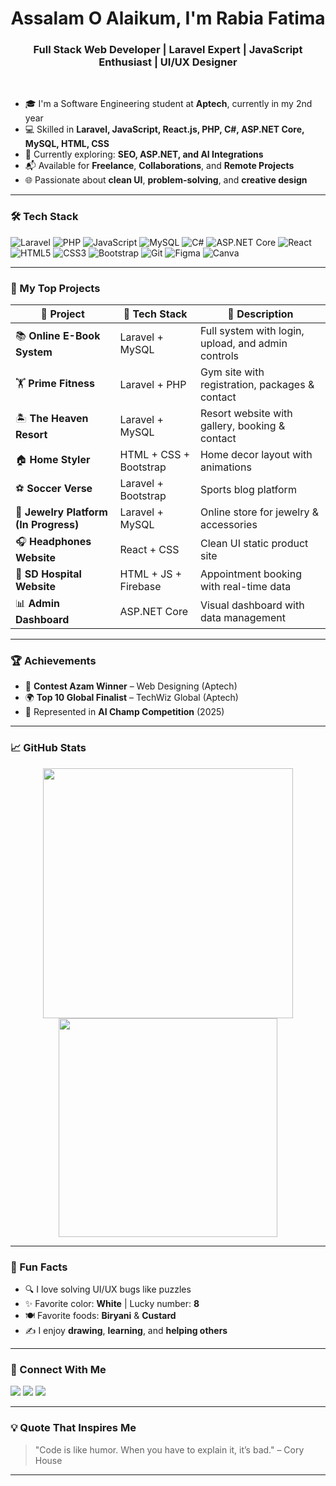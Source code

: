 <h1 align="center">Assalam O Alaikum, I'm Rabia Fatima</h1>
<h3 align="center">Full Stack Web Developer | Laravel Expert | JavaScript Enthusiast | UI/UX Designer</h3>

<br/>

- 🎓 I'm a Software Engineering student at **Aptech**, currently in my 2nd year  
- 💻 Skilled in **Laravel, JavaScript, React.js, PHP, C#, ASP.NET Core, MySQL, HTML, CSS**
- 🧠 Currently exploring: **SEO, ASP.NET, and AI Integrations**
- 📬 Available for **Freelance**, **Collaborations**, and **Remote Projects**
- 🌐 Passionate about **clean UI**, **problem-solving**, and **creative design**

---

### 🛠️ Tech Stack

![Laravel](https://img.shields.io/badge/-Laravel-red?style=flat&logo=laravel)
![PHP](https://img.shields.io/badge/-PHP-777BB4?style=flat&logo=php)
![JavaScript](https://img.shields.io/badge/-JavaScript-F7DF1E?style=flat&logo=javascript)
![MySQL](https://img.shields.io/badge/-MySQL-4479A1?style=flat&logo=mysql)
![C#](https://img.shields.io/badge/-CSharp-239120?style=flat&logo=c-sharp)
![ASP.NET Core](https://img.shields.io/badge/-ASP.NET_Core-512BD4?style=flat&logo=.net)
![React](https://img.shields.io/badge/-React-61DAFB?style=flat&logo=react)
![HTML5](https://img.shields.io/badge/-HTML5-E34F26?style=flat&logo=html5)
![CSS3](https://img.shields.io/badge/-CSS3-1572B6?style=flat&logo=css3)
![Bootstrap](https://img.shields.io/badge/-Bootstrap-563D7C?style=flat&logo=bootstrap)
![Git](https://img.shields.io/badge/-Git-F05032?style=flat&logo=git)
![Figma](https://img.shields.io/badge/-Figma-F24E1E?style=flat&logo=figma)
![Canva](https://img.shields.io/badge/-Canva-00C4CC?style=flat&logo=canva)

---

### 🚀 My Top Projects

| 🚧 Project | 🧰 Tech Stack | 📌 Description |
|-----------|---------------|----------------|
| 📚 **Online E-Book System** | Laravel + MySQL | Full system with login, upload, and admin controls |
| 🏋️ **Prime Fitness** | Laravel + PHP | Gym site with registration, packages & contact |
| 🏝️ **The Heaven Resort** | Laravel + MySQL | Resort website with gallery, booking & contact |
| 🏠 **Home Styler** | HTML + CSS + Bootstrap | Home decor layout with animations |
| ⚽ **Soccer Verse** | Laravel + Bootstrap | Sports blog platform |
| 💍 **Jewelry Platform (In Progress)** | Laravel + MySQL | Online store for jewelry & accessories |
| 🎧 **Headphones Website** | React + CSS | Clean UI static product site |
| 🏥 **SD Hospital Website** | HTML + JS + Firebase | Appointment booking with real-time data |
| 📊 **Admin Dashboard** | ASP.NET Core | Visual dashboard with data management |

---

### 🏆 Achievements

- 🥇 **Contest Azam Winner** – Web Designing (Aptech)
- 🌍 **Top 10 Global Finalist** – TechWiz Global (Aptech)
- 🏅 Represented in **AI Champ Competition** (2025)

---

### 📈 GitHub Stats

<p align="center">
  <img src="https://github-readme-stats.vercel.app/api?username=rabiafatima&show_icons=true&theme=radical" width="400"/>
  <img src="https://github-readme-stats.vercel.app/api/top-langs/?username=rabiafatima&layout=compact&theme=radical" width="350"/>
</p>

---

### 🧠 Fun Facts

- 🔍 I love solving UI/UX bugs like puzzles  
- ✨ Favorite color: **White** | Lucky number: **8**  
- 🍽️ Favorite foods: **Biryani** & **Custard**  
- ✍️ I enjoy **drawing**, **learning**, and **helping others**

---

### 💬 Connect With Me

<p align="left">
  <a href="mailto:s39539348@gmail.com"><img src="https://img.shields.io/badge/Email-D14836?style=flat&logo=gmail&logoColor=white"/></a>
  <a href="https://www.linkedin.com/in/rabiafatima479"><img src="https://img.shields.io/badge/LinkedIn-blue?style=flat&logo=linkedin&logoColor=white"/></a>
  <a href="https://github.com/rabiafatima479"><img src="https://img.shields.io/badge/GitHub-100000?style=flat&logo=github&logoColor=white"/></a>
</p>


---

### 💡 Quote That Inspires Me
> "Code is like humor. When you have to explain it, it’s bad." – Cory House

---

